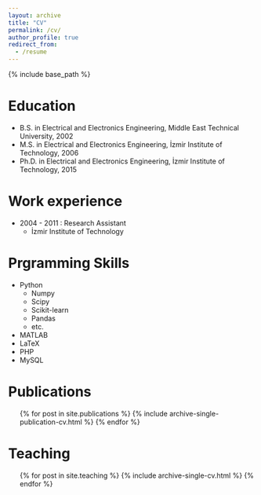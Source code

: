 ```yaml
---
layout: archive
title: "CV"
permalink: /cv/
author_profile: true
redirect_from:
  - /resume
---
```


{% include base_path %}

Education
======
* B.S. in Electrical and Electronics Engineering, Middle East Technical University, 2002
* M.S. in Electrical and Electronics Engineering, İzmir Institute of Technology, 2006
* Ph.D. in Electrical and Electronics Engineering, İzmir Institute of Technology, 2015

Work experience
======
* 2004 - 2011 : Research Assistant
  * İzmir Institute of Technology

Prgramming Skills
======
* Python
  * Numpy
  * Scipy
  * Scikit-learn
  * Pandas
  * etc.
* MATLAB
* LaTeX
* PHP
* MySQL

Publications
======
  <ul>{% for post in site.publications %}
    {% include archive-single-publication-cv.html %}
  {% endfor %}</ul>
  
  
Teaching
======
  <ul>{% for post in site.teaching %}
    {% include archive-single-cv.html %}
  {% endfor %}</ul>
